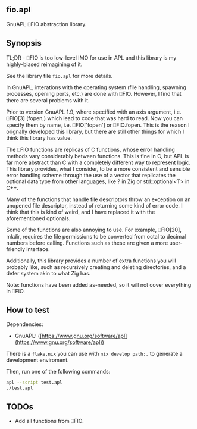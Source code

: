 ## fio.apl

GnuAPL ⎕FIO abstraction library.

## Synopsis

TL;DR - ⎕FIO is too low-level IMO for use in APL and this library is my
highly-biased reimagining of it.

See the library file `fio.apl` for more details.

In GnuAPL, interations with the operating system (file handling, spawning
processes, opening ports, etc.) are done with ⎕FIO. However, I find that there
are several problems with it.

Prior to version GnuAPL 1.9, where specified with an axis argument, i.e.
⎕FIO[3] (fopen,) which lead to code that was hard to read. Now you can specify
them by name, i.e. ⎕FIO['fopen'] or ⎕FIO.fopen. This is the reason I orignally
developed this library, but there are still other things for which I think this
library has value.

The ⎕FIO functions are replicas of C functions, whose error handling methods
vary considerably between functions. This is fine in C, but APL is far more
abstract than C with a completely different way to represent logic. This library
provides, what I consider, to be a more consistent and sensible error handling
scheme through the use of a vector that replicates the optional data type from
other languages, like ? in Zig or std::optional\<T\> in C++.

Many of the functions that handle file descriptors throw an exception on an
unopened file descriptor, instead of returning some kind of error code. I think
that this is kind of weird, and I have replaced it with the aforementioned
optionals.

Some of the functions are also annoying to use. For example, ⎕FIO[20], mkdir,
requires the file permissions to be converted from octal to decimal numbers
before calling. Functions such as these are given a more user-friendly
interface.

Additionally, this library provides a number of extra functions you will
probably like, such as recursively creating and deleting directories, and a
defer system akin to what Zig has.

Note: functions have been added as-needed, so it will not cover everything in
⎕FIO.

## How to test

Dependencies:

- GnuAPL: ([https://www.gnu.org/software/apl](https://www.gnu.org/software/apl))

There is a `flake.nix` you can use with `nix develop path:.` to generate a
development enviroment.

Then, run one of the following commands:

```sh
apl --script test.apl
./test.apl
```

## TODOs

- Add all functions from ⎕FIO.
